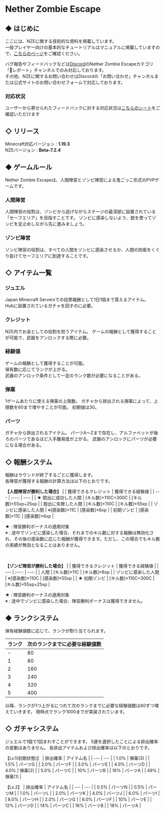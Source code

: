 # Nether Zombie Escape

## ◆ はじめに
ここには、NZEに関する技術的な資料を掲載しています。  
一般プレイヤー向けの基本的なチュートリアルはマニュアルに掲載していますので、[こちらのページ](https://www.nether-server.net/dl/Z230301V1.pdf)をご確認ください。

バグ報告やフィードバックなどは[Discord](https://discord.com/invite/usCudBs55t)のNether Zombie Escapeカテゴリ「🧪レポート」チャンネルでのみ対応しております。<br>その他、NZEに関するお問い合わせはDiscordの「お問い合わせ」チャンネルまたは公式サイトのお問い合わせフォームで対応しております。

### 対応状況
ユーザーから寄せられたフィードバックに対する対応状況は[こちらのシート](https://docs.google.com/spreadsheets/d/1gh0A2_vKEFRfTISTMKqQTIkM6ZYD6IE546soV9pxe8w/edit#gid=0)をご確認いただけます

## ◇ リリース
Minecraft対応バージョン : **1.19.3**<br>
NZEバージョン : **Beta-7.2.4**<br>

## ◆ ゲームルール
Nether Zombie Escapeは、人間陣営とゾンビ陣営による鬼ごっこ形式のPVPゲームです。

### 人間陣営
人間陣営の役割は、ゾンビから逃げながらステージの最深部に設置されている「セーフエリア」を目指すことです。
ゾンビに感染しないよう、銃を使ってゾンビを足止めしながら先に進みましょう。

### ゾンビ陣営
ゾンビ陣営の役割は、すべての人間をゾンビに感染させるか、人間の防衛をくぐり抜けてセーフエリアに到達することです。

## ◇ アイテム一覧

### ジュエル
Japan Minecraft Serversでの投票報酬として1日1個まで貰えるアイテム。  
Hubに設置されているガチャを回すのに必要。

### クレジット
NZE内でお金としての役割を担うアイテム。 
ゲームの報酬として獲得することが可能で、武器をアンロックする際に必要。

### 経験値
ゲームの報酬として獲得することが可能。  
保有数に応じてランクが上がる。  
武器のアンロック条件として一定のランク数が必要になることがある。

### 弾薬
1ゲームあたりに使える弾薬の上限数。
ガチャから排出される弾薬によって、上限数を60まで増やすことが可能。
初期値は30。

### パーツ
ガチャから排出されるアイテム。
パーツA〜Zまで存在し、アルファベットが後ろのパーツであるほど入手難易度が上がる。
武器のアンロックにパーツが必要になる場合がある。

## ◇ 報酬システム
報酬はラウンドが終了するごとに獲得します。  
各陣営が獲得する報酬の計算方法は以下のとおりです。

**【人間陣営が勝利した場合】**
|  | 獲得できるクレジット | 獲得できる経験値 |
| --- | :---: | ---: |
| ★ 脱出に成功した人間 | [キル数]×110C+300C | [キル数]×55xp+25xp |
| 脱出に失敗した人間 | [キル数]×110C | [キル数]×55xp |
| ゾンビに感染した人間 | ※[感染数]×11C | [感染数]×6xp |
| 初期ゾンビ | [感染数]×11C | [感染数]×6xp |

★ : 陣営勝利ボーナスの適用対象  
※ : 途中でゾンビに感染した場合、それまでのキル数に対する報酬は無効化され、その後の感染数に応じた報酬が獲得できます。ただし、この場合でもキル数の実績が無効となることはありません。  
<br><br>

**【ゾンビ陣営が勝利した場合】**
|  | 獲得できるクレジット | 獲得できる経験値 |
| --- | :---: | ---: |
| 人間 | [キル数]×11C | [キル数]×6xp |
| ゾンビに感染した人間 | ※[感染数]×110C | [感染数]×55xp |
| ★ 初期ゾンビ | [キル数]×110C+300C | [キル数]×55xp+25xp |

★ : 陣営勝利ボーナスの適用対象  
※ : 途中でゾンビに感染した場合、陣営勝利ボーナスは獲得できません。


## ◆ ランクシステム
保有経験値数に応じて、ランクが割り当てられます。  

| ランク | 次のランクまでに必要な経験値数 |
| --- | --- |
| - | 80 |
| 1 | 80 |
| 2 | 160 |
| 3 | 240 |
| 4 | 320 |
| 5 | 400 |

以降、ランクが1つ上がるにつれて次のランクまでに必要な経験値数は80ずつ増えていきます。
現時点でランク1000までが実装されています。


## ◇ ガチャシステム
ジュエルで1個で1回まわすことができます。
5連を選択したことによる排出確率の変動はありません。 
各排出アイテムおよび排出確率は以下のとおりです。

【Lv.1(初期状態)】
| 排出確率 | アイテム名 |
| --- | --- |
| 1.0% | 弾薬(3) |
| 1.5% | パーツG |
| 2.0% | パーツF |
| 3.0% | パーツE |
| 4.0% | パーツD |
| 4.0% | 弾薬(2) |
| 5.0% | パーツC |
| 10% | パーツB |
| 16% | パーツA |
| 49% | 弾薬(1) |

【Lv.2】
| 排出確率 | アイテム名 |
| --- | --- |
| 0.5% | パーツN |
| 0.5% | パーツM |
| 1.0% | パーツL |
| 2.0% | パーツK |
| 4.0% | パーツJ |
| 6.0% | パーツI |
| 8.0% | パーツH |
| 2.0% | パーツG |
| 6.0% | パーツF |
| 10% | パーツE |
| 12% | パーツD |
| 14% | パーツC |
| 16% | パーツB |
| 18% | パーツA |
